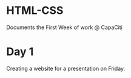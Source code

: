 # HTML-CSS
Documents the First Week of work @ CapaCiti
# Day 1
  Creating a website for a presentation on Friday.
